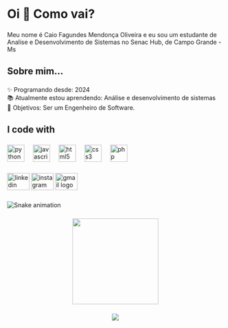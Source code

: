 <h1 align="left">Oi 👋 Como vai?</h1>

###

<p align="left">Meu nome é Caio Fagundes Mendonça Oliveira e eu sou um estudante de Analise e Desenvolvimento de Sistemas no Senac Hub, de Campo Grande - Ms</p>

###

<h2 align="left">Sobre mim...</h2>

###

<p align="left">✨ Programando desde: 2024<br>📚 Atualmente estou aprendendo: Análise e desenvolvimento de sistemas<br>🎯 Objetivos: Ser um Engenheiro de Software.</p>

###

<h2 align="left">I code with</h2>

###

<div align="left">
  <img src="https://cdn.jsdelivr.net/gh/devicons/devicon/icons/python/python-original.svg" height="40" alt="python logo"  />
  <img width="12" />
  <img src="https://cdn.jsdelivr.net/gh/devicons/devicon/icons/javascript/javascript-original.svg" height="40" alt="javascript logo"  />
  <img width="12" />
  <img src="https://cdn.jsdelivr.net/gh/devicons/devicon/icons/html5/html5-original.svg" height="40" alt="html5 logo"  />
  <img width="12" />
  <img src="https://cdn.jsdelivr.net/gh/devicons/devicon/icons/css3/css3-original.svg" height="40" alt="css3 logo"  />
  <img width="12" />
  <img src="https://cdn.jsdelivr.net/gh/devicons/devicon/icons/php/php-original.svg" height="40" alt="php logo"  />
</div>

###

<div align="left">
  <img src="[https://raw.githubusercontent.com/maurodesouza/profile-readme-generator/master/src/assets/icons/social/linkedin/default.svg]" width="52" height="40" alt="linkedin logo"  />
  <img src="https://raw.githubusercontent.com/maurodesouza/profile-readme-generator/master/src/assets/icons/social/instagram/default.svg" width="52" height="40" alt="instagram logo"  />
  <img src="https://raw.githubusercontent.com/maurodesouza/profile-readme-generator/master/src/assets/icons/social/gmail/default.svg" width="52" height="40" alt="gmail logo"  />
</div>

###

<img src="https://raw.githubusercontent.com/Caio373/Caio373/output/snake.svg" alt="Snake animation" />

###

<div align="center">
  <img height="200" src="https://media4.giphy.com/media/v1.Y2lkPTc5MGI3NjExa2JyaXQ4dXM5Z2RzZ21uc3E1dnlsdzN0eDBteWl6ZmZ1M252a2tmcyZlcD12MV9pbnRlcm5hbF9naWZfYnlfaWQmY3Q9Zw/eUdtR10ZsxlFC/giphy.gif"  />
</div>

###

<div align="center">
  <img src="https://profile-counter.glitch.me/Caio373/count.svg?"  />
</div>

###
